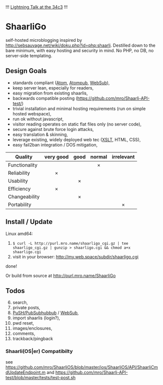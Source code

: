 
!!! [Lightning Talk at the 34c3](https://events.ccc.de/congress/2017/wiki/Lightning:ShaarliGo:_self-hosted_microblogging) !!!

# ShaarliGo

self-hosted microblogging inspired by
http://sebsauvage.net/wiki/doku.php?id=php:shaarli. Destilled down to the bare
minimum, with easy hosting and security in mind. No PHP, no DB, no server-side
templating.

## Design Goals

* standards compliant ([Atom](https://tools.ietf.org/html/rfc4287), 
  [Atompub](https://tools.ietf.org/html/rfc5023), 
  [WebSub](https://www.w3.org/TR/websub/)),
* keep server lean, especially for readers,
* easy migration from existing shaarlis,
* backwards compatible posting (https://github.com/mro/Shaarli-API-test/)
* trivial installation and minimal hosting requirements (run on simple hosted webspace),
* run ok without javascript,
* visitor reading operates on static flat files only (no server code),
* secure against brute force login attacks,
* easy translation & skinning,
* leverage existing, widely deployed web tec ([XSLT](https://www.w3.org/TR/xslt-10/), HTML, CSS),
* easy fail2ban integration / DOS mitigation,

| Quality         | very good | good | normal | irrelevant |
|-----------------|:---------:|:----:|:------:|:----------:|
| Functionality   |           |      |    ×   |            |
| Reliability     |     ×     |      |        |            |
| Usability       |           |  ×   |        |            |
| Efficiency      |     ×     |      |        |            |
| Changeability   |           |  ×   |        |            |
| Portability     |           |      |        |     ×      |

## Install / Update

Linux amd64:

1. `$ curl -L http://purl.mro.name/shaarligo_cgi.gz | tee shaarligo_cgi.gz | gunzip > shaarligo.cgi && chmod a+x shaarligo.cgi`
2. visit in your browser: http://my.web.space/subdir/shaarligo.cgi

done!

Or build from source at http://purl.mro.name/ShaarliGo

## Todos

6. search,
1. private posts,
2. [PuSH/PubSubhubbub](https://github.com/pubsubhubbub/pubsubhubbub) / [WebSub](https://www.w3.org/TR/websub/),
3. import shaarlis (login?),
4. pwd reset,
5. images/enclosures,
7. comments,
8. trackback/pingback

### Shaarli(OS|er) Compatibilty

see https://github.com/mro/ShaarliOS/blob/master/ios/ShaarliOS/API/ShaarliCmdUpdateEndpoint.m
and https://github.com/mro/Shaarli-API-test/blob/master/tests/test-post.sh
